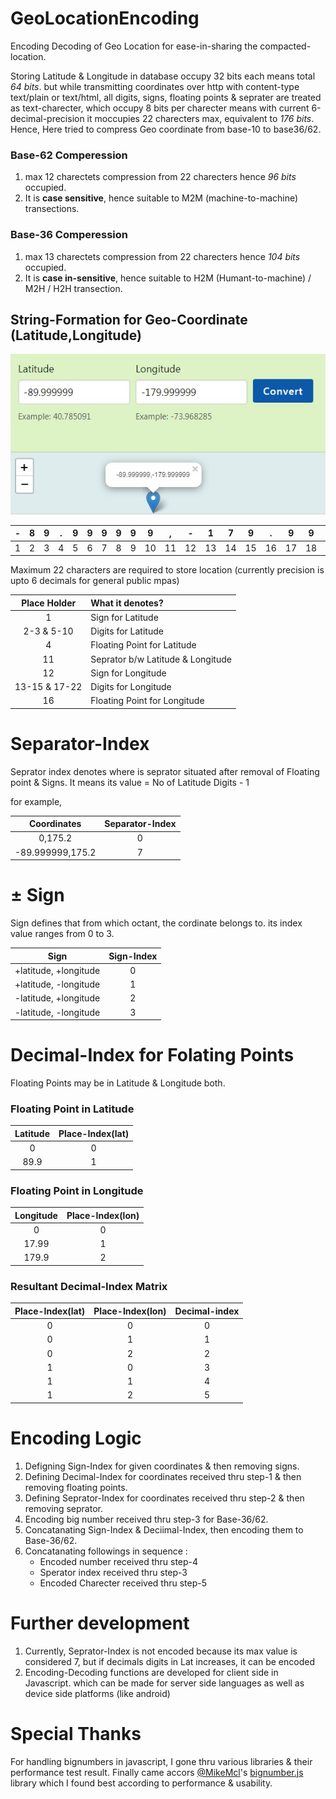 # GeoLocationEncoding
Encoding Decoding of Geo Location for ease-in-sharing the compacted-location.

Storing Latitude & Longitude in database occupy 32 bits each means total *64 bits*. but while transmitting coordinates over http with content-type text/plain or text/html, all digits, signs, floating points & seprater are treated as text-charecter, which occupy 8 bits per charecter means with current 6-decimal-precision it moccupies 22 charecters max, equivalent to *176 bits*.
Hence, Here tried to compress Geo coordinate from base-10 to base36/62.

### Base-62 Comperession
1. max 12 charectets compression from 22 charecters hence *96 bits* occupied.
2. It is **case sensitive**, hence suitable to M2M (machine-to-machine) transections.

### Base-36 Comperession
1. max 13 charectets compression from 22 charecters hence *104 bits* occupied.
2. It is **case in-sensitive**, hence suitable to H2M (Humant-to-machine) / M2H / H2H transection.

## String-Formation for Geo-Coordinate (Latitude,Longitude)

![Geo Location](https://github.com/apanasara/GeoLocationEncoding/blob/master/example.jpg)

|-|8|9|.|9|9|9|9|9|9|,|-|1|7|9|.|9|9|9|9|9|9|
|:---:|:---:|:---:|:---:|:---:|:---:|:---:|:---:|:---:|:---:|:---:|:---:|:---:|:---:|:---:|:---:|:---:|:---:|:---:|:---:|:---:|:---:|
|1|2|3|4|5|6|7|8|9|10|11|12|13|14|15|16|17|18|19|20|21|22|

Maximum 22 characters are required to store location (currently precision is upto 6 decimals for general public mpas)

|Place Holder|What it denotes?|
|:---:|:---|
|1|Sign for Latitude|
|2-3 & 5-10|Digits for Latitude|
|4 |Floating Point for Latitude|
|11|Seprator b/w Latitude & Longitude|
|12|Sign for Longitude|
|13-15 & 17-22|Digits for Longitude|
|16|Floating Point for Longitude|

# Separator-Index
Seprator index denotes where is seprator situated after removal of Floating point & Signs.
It means its value = No of Latitude  Digits - 1

for example,

|	Coordinates	|	Separator-Index	|
|	:---:	|	:---:	|
|	0,175.2	|	0	|
|	-89.999999,175.2	|	7	|

# ± Sign 
Sign defines that from which octant, the cordinate belongs to.
its index value ranges from 0 to 3.

|	Sign	|	Sign-Index	|
|	:---:	|	:---:	|
|	+latitude, +longitude	|	0	|
|	+latitude, -longitude	|	1	|
|	-latitude, +longitude	|	2	|
|	-latitude, -longitude	|	3	|

# Decimal-Index for Folating Points
Floating Points may be in Latitude & Longitude both.

### Floating Point in Latitude

|Latitude|Place-Index(lat)|
|:---:|:---:|
|0|0|
|89.9|1|

### Floating Point in Longitude

|Longitude|Place-Index(lon)|
|:---:|:---:|
|0|0|
|17.99|1|
|179.9|2|

### Resultant Decimal-Index Matrix

|Place-Index(lat)|Place-Index(lon)|Decimal-index|
|:---:|:---:|:---:|
|0|0|0|
|0|1|1|
|0|2|2|
|1|0|3|
|1|1|4|
|1|2|5|

# Encoding Logic

1. Defigning Sign-Index for given coordinates & then removing signs.
2. Defining Decimal-Index for coordinates received thru step-1 & then removing floating points.
3. Defining Seprator-Index for coordinates received thru step-2 & then removing seprator.
4. Encoding big number received thru step-3 for Base-36/62.
5. Concatanating Sign-Index & Deciimal-Index, then encoding them to Base-36/62.
6. Concatanating followings in sequence :
    * Encoded number received thru step-4
    * Sperator index received thru step-3
    * Encoded Charecter received thru step-5 

# Further development

1. Currently, Seprator-Index is not encoded because its max value is considered 7, but if decimals digits in Lat increases, it can be encoded
2. Encoding-Decoding functions are developed for client side in Javascript. which can be made for server side languages as well as device side platforms (like android)

# Special Thanks

For handling bignumbers in javascript, I gone thru various libraries & their performance test result. Finally came accors [@MikeMcl](https://github.com/MikeMcl)'s [bignumber.js](https://github.com/MikeMcl/bignumber.js) library which I found best according to performance & usability.

